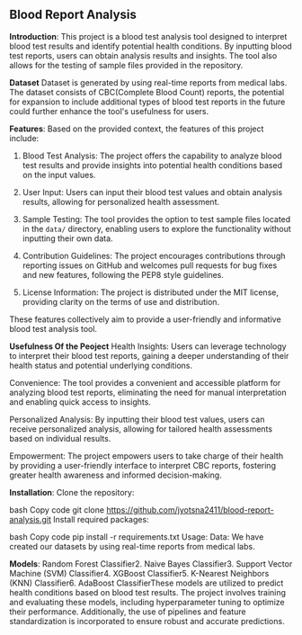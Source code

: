 ## Blood Report Analysis
**Introduction**:
This project is a blood test analysis tool designed to interpret blood test results and identify potential health conditions. By inputting blood test reports, users can obtain analysis results and insights. The tool also allows for the testing of sample files provided in the repository.

**Dataset**
Dataset is generated by using real-time reports from medical labs. The dataset consists of CBC(Complete Blood Count) reports, the potential for expansion to include additional types of blood test reports in the future could further enhance the tool's usefulness for users.


**Features**:
Based on the provided context, the features of this project include:

1. Blood Test Analysis: The project offers the capability to analyze blood test results and provide insights into potential health conditions based on the input values.

2. User Input: Users can input their blood test values and obtain analysis results, allowing for personalized health assessment.

3. Sample Testing: The tool provides the option to test sample files located in the `data/` directory, enabling users to explore the functionality without inputting their own data.

4. Contribution Guidelines: The project encourages contributions through reporting issues on GitHub and welcomes pull requests for bug fixes and new features, following the PEP8 style guidelines.

5. License Information: The project is distributed under the MIT license, providing clarity on the terms of use and distribution.

These features collectively aim to provide a user-friendly and informative blood test analysis tool.

**Usefulness Of the Peoject**
Health Insights: Users can leverage technology to interpret their blood test reports, gaining a deeper understanding of their health status and potential underlying conditions.

Convenience: The tool provides a convenient and accessible platform for analyzing blood test reports, eliminating the need for manual interpretation and enabling quick access to insights.

Personalized Analysis: By inputting their blood test values, users can receive personalized analysis, allowing for tailored health assessments based on individual results.

Empowerment: The project empowers users to take charge of their health by providing a user-friendly interface to interpret CBC reports, fostering greater health awareness and informed decision-making.


**Installation**:
Clone the repository:

bash
Copy code
git clone https://github.com/jyotsna2411/blood-report-analysis.git
Install required packages:

bash
Copy code
pip install -r requirements.txt
Usage:
Data:
We have created our datasets by using real-time reports from medical labs.

**Models**:
Random Forest Classifier2. Naive Bayes Classifier3. Support Vector Machine (SVM) Classifier4. XGBoost Classifier5. K-Nearest Neighbors (KNN) Classifier6. AdaBoost ClassifierThese models are utilized to predict health conditions based on blood test results. The project involves training and evaluating these models, including hyperparameter tuning to optimize their performance. Additionally, the use of pipelines and feature standardization is incorporated to ensure robust and accurate predictions.









